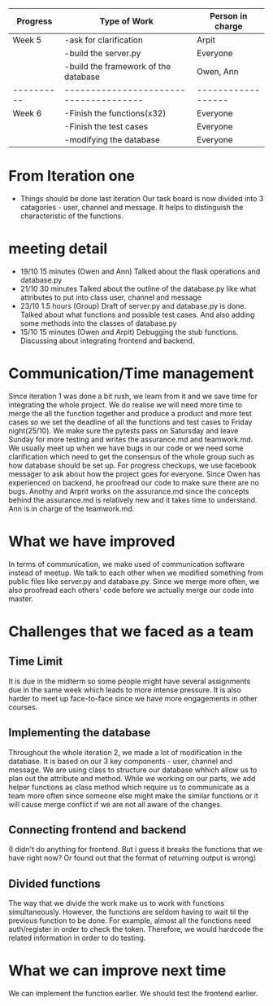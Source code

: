 | Progress | Type of Work                         | Person in charge |
|----------|--------------------------------------|------------------|
| Week 5   | -ask for clarification               | Arpit            |
|          | -build the server.py                 | Everyone         |
|          | -build the framework of the database | Owen, Ann        |
|----------|--------------------------------------|------------------|
| Week 6   | -Finish the functions(x32)           | Everyone         |
|          | -Finish the test cases               | Everyone         |
|          | -modifying the database              | Everyone         |

# From Iteration one
- Things should be done last iteration
Our task board is now divided into 3 catagories - user, channel and message. It helps to distinguish the characteristic of the functions.

# meeting detail
- 19/10 15 minutes (Owen and Ann) Talked about the flask operations and database.py
- 21/10 30 minutes Talked about the outline of the database.py like what attributes to put into class user, channel and message
- 23/10 1.5 hours (Group) Draft of server.py and database.py is done. Talked about what functions and possible test cases. And also adding some methods into the classes of database.py
- 15/10 15 minutes (Owen and Arpit) Debugging the stub functions. Discussing about integrating frontend and backend.

# Communication/Time management
Since iteration 1 was done a bit rush, we learn from it and we save time for integrating the whole project. We do realise we will need more time to merge the all the function together and produce a product and more test cases so we set the deadline of all the functions and test cases to Friday night(25/10). We make sure the pytests pass on Satursday and leave Sunday for more testing and writes the assurance.md and teamwork.md. 
We usually meet up when we have bugs in our code or we need some clarification which need to get the consensus of the whole group such as how database should be set up. For progress checkups, we use facebook messager to ask about how the project goes for everyone.
Since Owen has experienced on backend, he proofread our code to make sure there are no bugs. Anothy and Arprit works on the assurance.md since the concepts behind the assurance.md is relatively new and it takes time to understand. Ann is in charge of the teamwork.md. 

# What we have improved
In terms of communication, we make used of communication software instead of meetup. We talk to each other when we modified something from public files like server.py and database.py. Since we merge more often, we also proofread each others' code before we actually merge our code into master.

# Challenges that we faced as a team
## Time Limit
It is due in the midterm so some people might have several assignments due in the same week which leads to more intense pressure. It is also harder to meet up face-to-face since we have more engagements in other courses. 

## Implementing the database
Throughout the whole iteration 2, we made a lot of modification in the database. It is based on our 3 key components - user, channel and message. We are using class to structure our database whhich allow us to plan out the attribute and method. While we working on our parts, we add helper functions as class method which require us to communicate as a team more often since someone else might make the similar functions or it will cause merge conflict if we are not all aware of the changes.

## Connecting frontend and backend
(I didn't do anything for frontend. But i guess it breaks the functions that we have right now? Or found out that the format of returning output is wrong)

## Divided functions
The way that we divide the work make us to work with functions simultaneously. However, the functions are seldom having to wait til the previous function to be done. For example, almost all the functions need auth/register in order to check the token. Therefore, we would hardcode the related information in order to do testing.

# What we can improve next time
We can implement the function earlier.
We should test the frontend earlier.